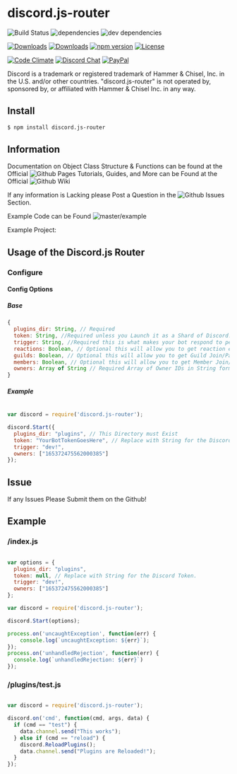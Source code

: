 # discord.js-router

![Build Status](https://img.shields.io/travis/Bioblaze/discord.js-router.svg)
![dependencies](https://img.shields.io/david/Bioblaze/discord.js-router.svg)
![dev dependencies](https://img.shields.io/david/dev/Bioblaze/discord.js-router.svg)

[![Downloads](https://img.shields.io/npm/dm/discord.js-router.svg)](https://www.npmjs.com/package/discord.js-router)
[![Downloads](https://img.shields.io/npm/dt/discord.js-router.svg)](https://www.npmjs.com/package/discord.js-router)
[![npm version](https://img.shields.io/npm/v/discord.js-router.svg)](https://www.npmjs.com/package/discord.js-router)
[![License](https://img.shields.io/npm/l/discord.js-router.svg)](https://github.com/Bioblaze/discord.js-router/blob/master/LICENSE)

[![Code Climate](https://codeclimate.com/github/Bioblaze/discord.js-router/badges/gpa.svg)](https://codeclimate.com/github/Bioblaze/discord.js-router)
[![Discord Chat](https://img.shields.io/discord/165374225320771586.svg)](https://discord.gg/T8uVhzU)
[![PayPal](https://img.shields.io/badge/paypal-donate-yellow.svg)](https://paypal.me/BioblazePayne)  

Discord is a trademark or registered trademark of Hammer & Chisel, Inc. in the U.S. and/or other countries. "discord.js-router" is not operated by, sponsored by, or affiliated with Hammer & Chisel Inc. in any way.

## Install
```bash
$ npm install discord.js-router
```

## Information

Documentation on Object Class Structure & Functions can be found at the Official ![Github Pages](https://bioblaze.github.io/discord.js-router/)
Tutorials, Guides, and More can be Found at the Official ![Github Wiki](https://github.com/Bioblaze/discord.js-router/wiki)

If any information is Lacking please Post a Question in the ![Github Issues](https://github.com/Bioblaze/discord.js-router/issues) Section.

Example Code can be Found ![master/example](https://github.com/Bioblaze/discord.js-router/tree/master/example)

Example Project: <In Development>

## Usage of the Discord.js Router

### Configure

#### Config Options

##### Base
```javascript
{
  plugins_dir: String, // Required
  token: String, //Required unless you Launch it as a Shard of Discord.js
  trigger: String, //Required this is what makes your bot respond to people "pw!"
  reactions: Boolean, // Optional this will allow you to get reaction events sent too your Plugins.
  guilds: Boolean, // Optional this will allow you to get Guild Join/Part events sent to your Plugins.
  members: Boolean, // Optional this will allow you to get Member Join/Part events for Guilds sent to your Plugins.
  owners: Array of String // Required Array of Owner IDs in String format.
}
```

##### Example
```javascript

var discord = require('discord.js-router');

discord.Start({
  plugins_dir: "plugins", // This Directory must Exist
  token: "YourBotTokenGoesHere", // Replace with String for the Discord Token.
  trigger: "dev!",
  owners: ["165372475562000385"]
});

```

## Issue

If any Issues Please Submit them on the Github!

## Example

### /index.js
```javascript

var options = {
  plugins_dir: "plugins",
  token: null, // Replace with String for the Discord Token.
  trigger: "dev!",
  owners: ["165372475562000385"]
};

var discord = require('discord.js-router');

discord.Start(options);

process.on('uncaughtException', function(err) {
	console.log(`uncaughtException: ${err}`);
});
process.on('unhandledRejection', function(err) {
  console.log(`unhandledRejection: ${err}`)
});

```

### /plugins/test.js

```javascript

var discord = require('discord.js-router');

discord.on('cmd', function(cmd, args, data) {
  if (cmd == "test") {
    data.channel.send("This works");
  } else if (cmd == "reload") {
    discord.ReloadPlugins();
    data.channel.send("Plugins are Reloaded!");
  }
});

```
